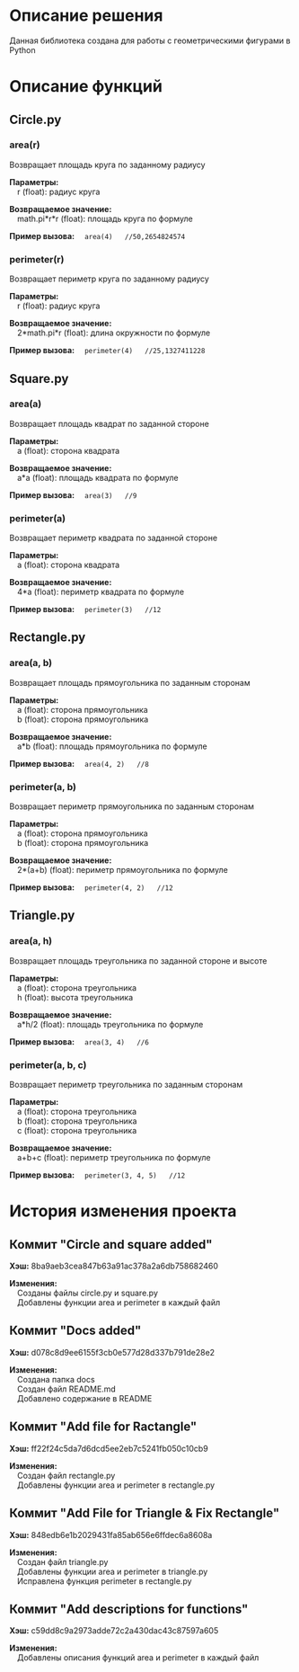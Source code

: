 # Описание решения
Данная библиотека создана для работы с геометрическими фигурами в Python

# Описание функций
## Circle.py
### area(r)
Возвращает площадь круга по заданному радиусу

__Параметры:__  
&emsp;r (float): радиус круга

__Возвращаемое значение:__  
&emsp;math.pi\*r\*r (float): площадь круга по формуле

__Пример вызова:__
&emsp;```area(4)   //50,2654824574```
### perimeter(r)
Возвращает периметр круга по заданному радиусу

__Параметры:__  
&emsp;r (float): радиус круга

__Возвращаемое значение:__  
&emsp;2\*math.pi\*r (float): длина окружности по формуле

__Пример вызова:__
&emsp;```perimeter(4)   //25,1327411228```

## Square.py
### area(a)
Возвращает площадь квадрат по заданной стороне

__Параметры:__  
&emsp;a (float): сторона квадрата

__Возвращаемое значение:__  
&emsp;a\*a (float): площадь квадрата по формуле

__Пример вызова:__
&emsp;```area(3)   //9```

### perimeter(a)
Возвращает периметр квадрата по заданной стороне

__Параметры:__  
&emsp;a (float): сторона квадрата

__Возвращаемое значение:__  
&emsp;4\*a (float): периметр квадрата по формуле

__Пример вызова:__
&emsp;```perimeter(3)   //12```

## Rectangle.py
### area(a, b)
Возвращает площадь прямоугольника по заданным сторонам

__Параметры:__  
&emsp;a (float): сторона прямоугольника  
&emsp;b (float): сторона прямоугольника

__Возвращаемое значение:__  
&emsp;a\*b (float): площадь прямоугольника по формуле

__Пример вызова:__
&emsp;```area(4, 2)   //8```

### perimeter(a, b)
Возвращает периметр прямоугольника по заданным сторонам

__Параметры:__  
&emsp;a (float): сторона прямоугольника  
&emsp;b (float): сторона прямоугольника

__Возвращаемое значение:__  
&emsp;2\*(a+b) (float): периметр прямоугольника по формуле

__Пример вызова:__
&emsp;```perimeter(4, 2)   //12```

## Triangle.py
### area(a, h)
Возвращает площадь треугольника по заданной стороне и высоте

__Параметры:__  
&emsp;a (float): сторона треугольника  
&emsp;h (float): высота треугольника

__Возвращаемое значение:__  
&emsp;a\*h/2 (float): площадь треугольника по формуле

__Пример вызова:__
&emsp;```area(3, 4)   //6```

### perimeter(a, b, c)
Возвращает периметр треугольника по заданным сторонам

__Параметры:__  
&emsp;a (float): сторона треугольника  
&emsp;b (float): сторона треугольника  
&emsp;c (float): сторона треугольника

__Возвращаемое значение:__  
&emsp;a+b+с (float): периметр треугольника по формуле

__Пример вызова:__
&emsp;```perimeter(3, 4, 5)   //12```

# История изменения проекта
## Коммит "Circle and square added"
__Хэш:__   8ba9aeb3cea847b63a91ac378a2a6db758682460

__Изменения:__  
&emsp;Созданы файлы circle.py и square.py  
&emsp;Добавлены функции area и perimeter в каждый файл

## Коммит "Docs added"
__Хэш:__   d078c8d9ee6155f3cb0e577d28d337b791de28e2

__Изменения:__  
&emsp;Создана папка docs    
&emsp;Создан файл README.md  
&emsp;Добавлено содержание в README

## Коммит "Add file for Ractangle"
__Хэш:__   ff22f24c5da7d6dcd5ee2eb7c5241fb050c10cb9

__Изменения:__  
&emsp;Создан файл rectangle.py  
&emsp;Добавлены функции area и perimeter в rectangle.py

## Коммит "Add File for Triangle & Fix Rectangle"
__Хэш:__   848edb6e1b2029431fa85ab656e6ffdec6a8608a

__Изменения:__  
&emsp;Создан файл triangle.py  
&emsp;Добавлены функции area и perimeter в triangle.py  
&emsp;Исправлена функция perimeter в rectangle.py

## Коммит "Add descriptions for functions"
__Хэш:__   c59dd8c9a2973adde72c2a430dac43c87597a605

__Изменения:__  
&emsp;Добавлены описания функций area и perimeter в каждый файл